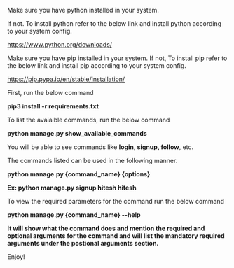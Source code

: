 Make sure you have python installed in your system.

If not. To install python refer to the below link and install python according to your system config.

https://www.python.org/downloads/


Make sure you have pip installed in your system.
If not, To install pip refer to the below link and install pip according to your system config.

https://pip.pypa.io/en/stable/installation/


First, run the below command

**pip3 install -r requirements.txt**


To list the avaialble commands, run the below command

**python manage.py show_available_commands**


You will be able to see commands like **login, signup, follow**, etc.

The commands listed can be used in the following manner.

**python manage.py {command_name} {options}**

**Ex: python manage.py signup hitesh hitesh**


To view the required parameters for the command run the below command

**python manage.py {command_name} --help**


**It will show what the command does and mention the required and optional arguments for the command and will list the mandatory required arguments under the postional arguments section.**

Enjoy!
